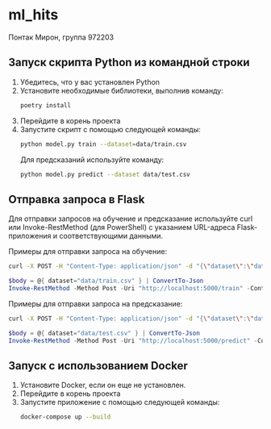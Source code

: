 # ml_hits

Понтак Мирон, группа 972203

## Запуск скрипта Python из командной строки

1. Убедитесь, что у вас установлен Python
2. Установите необходимые библиотеки, выполнив команду:
   ```bash
   poetry install
   ```
3. Перейдите в корень проекта
4. Запустите скрипт с помощью следующей команды:
   ```bash
   python model.py train --dataset=data/train.csv
   ```
   Для предсказаний используйте команду:
   ```bash
   python model.py predict --dataset data/test.csv
   ```

## Отправка запроса в Flask

Для отправки запросов на обучение и предсказание используйте curl или Invoke-RestMethod (для PowerShell) с указанием URL-адреса Flask-приложения и соответствующими данными.

   Примеры для отправки запроса на обучение:
   ```bash
   curl -X POST -H "Content-Type: application/json" -d "{\"dataset\":\"data/train.csv\"}" http://localhost:5000/train
   ```
   ```powershell
   $body = @{ dataset="data/train.csv" } | ConvertTo-Json
   Invoke-RestMethod -Method Post -Uri "http://localhost:5000/train" -ContentType "application/json" -Body $body
   ```

   Примеры для отправки запроса на предсказание:
   ```bash
   curl -X POST -H "Content-Type: application/json" -d "{\"dataset\":\"data/test.csv\"}" http://localhost:5000/predict
   ```
   ```powershell
   $body = @{ dataset="data/test.csv" } | ConvertTo-Json
   Invoke-RestMethod -Method Post -Uri "http://localhost:5000/predict" -ContentType "application/json" -Body $body
   ```

## Запуск с использованием Docker

1. Установите Docker, если он еще не установлен.
2. Перейдите в корень проекта
3. Запустите приложение с помощью следующей команды:
   ```bash
   docker-compose up --build
   ```
